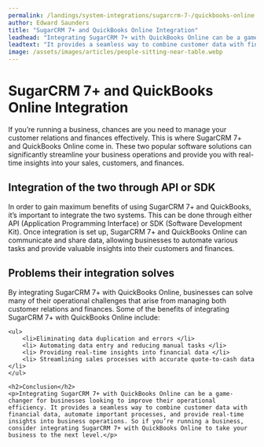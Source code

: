 ```yaml
---
permalink: /landings/system-integrations/sugarcrm-7-/quickbooks-online
author: Edward Saunders
title: "SugarCRM 7+ and QuickBooks Online Integration"
leadhead: "Integrating SugarCRM 7+ with QuickBooks Online can be a game-changer for businesses looking to improve their operational efficiency"
leadtext: "It provides a seamless way to combine customer data with financial data, automate important processes, and provide real-time insights into business operations. So if you’re running a business, consider integrating SugarCRM 7+ with QuickBooks Online to take your business to the next level."
image: /assets/images/articles/people-sitting-near-table.webp
---
```

<div class="arttext">	<h1>SugarCRM 7+ and QuickBooks Online Integration</h1>
	<p>If you’re running a business, chances are you need to manage your customer relations and finances effectively. This is where SugarCRM 7+ and QuickBooks Online come in. These two popular software solutions can significantly streamline your business operations and provide you with real-time insights into your sales, customers, and finances. </p>
	<h2>Integration of the two through API or SDK</h2>
	<p>In order to gain maximum benefits of using SugarCRM 7+ and QuickBooks, it’s important to integrate the two systems. This can be done through either API (Application Programming Interface) or SDK (Software Development Kit). Once integration is set up, SugarCRM 7+ and QuickBooks Online can communicate and share data, allowing businesses to automate various tasks and provide valuable insights into their customers and finances.</p>
	<h2>Problems their integration solves</h2>
	<p>By integrating SugarCRM 7+ with QuickBooks Online, businesses can solve many of their operational challenges that arise from managing both customer relations and finances. Some of the benefits of integrating SugarCRM 7+ with QuickBooks Online include:</p>

	<ul>
		<li>Eliminating data duplication and errors </li>
		<li> Automating data entry and reducing manual tasks </li>
		<li> Providing real-time insights into financial data </li>
		<li> Streamlining sales processes with accurate quote-to-cash data </li>		
	</ul>

	<h2>Conclusion</h2>
	<p>Integrating SugarCRM 7+ with QuickBooks Online can be a game-changer for businesses looking to improve their operational efficiency. It provides a seamless way to combine customer data with financial data, automate important processes, and provide real-time insights into business operations. So if you’re running a business, consider integrating SugarCRM 7+ with QuickBooks Online to take your business to the next level.</p>
</div>
